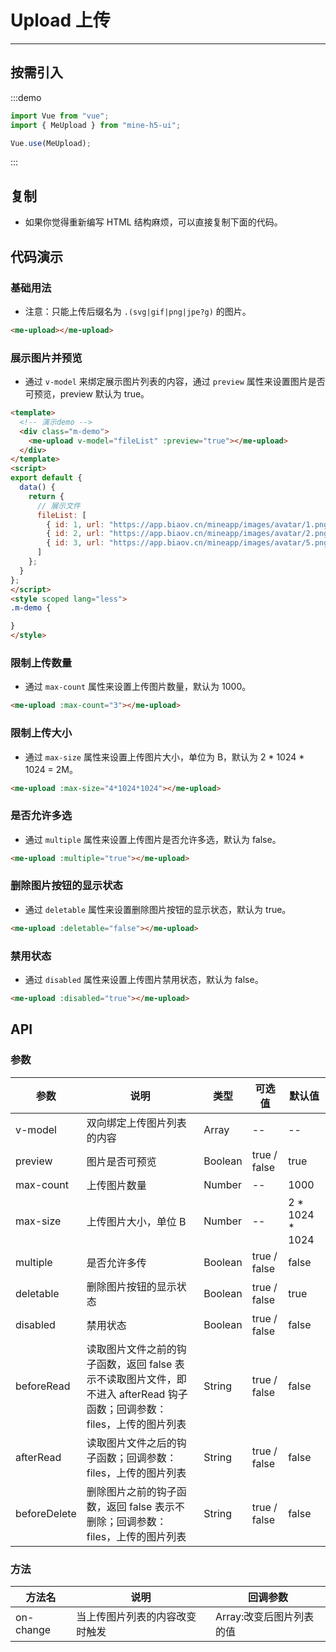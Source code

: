 # Upload 上传

---

## 按需引入

:::demo

```JavaScript
import Vue from "vue";
import { MeUpload } from "mine-h5-ui";

Vue.use(MeUpload);
```

:::

## 复制

- 如果你觉得重新编写 HTML 结构麻烦，可以直接复制下面的代码。

## 代码演示

### 基础用法

- 注意：只能上传后缀名为 `.(svg|gif|png|jpe?g)` 的图片。

```HTML
<me-upload></me-upload>
```

### 展示图片并预览

- 通过 `v-model` 来绑定展示图片列表的内容，通过 `preview` 属性来设置图片是否可预览，preview 默认为 true。

```HTML
<template>
  <!-- 演示demo -->
  <div class="m-demo">
    <me-upload v-model="fileList" :preview="true"></me-upload>
  </div>
</template>
<script>
export default {
  data() {
    return {
      // 展示文件
      fileList: [
        { id: 1, url: "https://app.biaov.cn/mineapp/images/avatar/1.png" },
        { id: 2, url: "https://app.biaov.cn/mineapp/images/avatar/2.png" },
        { id: 3, url: "https://app.biaov.cn/mineapp/images/avatar/5.png" }
      ]
    };
  }
};
</script>
<style scoped lang="less">
.m-demo {

}
</style>
```

### 限制上传数量

- 通过 `max-count` 属性来设置上传图片数量，默认为 1000。

```HTML
<me-upload :max-count="3"></me-upload>
```

### 限制上传大小

- 通过 `max-size` 属性来设置上传图片大小，单位为 B，默认为 2 \* 1024 \* 1024 = 2M。

```HTML
<me-upload :max-size="4*1024*1024"></me-upload>
```

### 是否允许多选

- 通过 `multiple` 属性来设置上传图片是否允许多选，默认为 false。

```HTML
<me-upload :multiple="true"></me-upload>
```

### 删除图片按钮的显示状态

- 通过 `deletable` 属性来设置删除图片按钮的显示状态，默认为 true。

```HTML
<me-upload :deletable="false"></me-upload>
```

### 禁用状态

- 通过 `disabled` 属性来设置上传图片禁用状态，默认为 false。

```HTML
<me-upload :disabled="true"></me-upload>
```

## API

### 参数

| 参数         | 说明                                                                                                                    | 类型    | 可选值       | 默认值            |
| ------------ | ----------------------------------------------------------------------------------------------------------------------- | ------- | ------------ | ----------------- |
| v-model      | 双向绑定上传图片列表的内容                                                                                              | Array   | --           | --                |
| preview      | 图片是否可预览                                                                                                          | Boolean | true / false | true              |
| max-count    | 上传图片数量                                                                                                            | Number  | --           | 1000              |
| max-size     | 上传图片大小，单位 B                                                                                                    | Number  | --           | 2 \* 1024 \* 1024 |
| multiple     | 是否允许多传                                                                                                            | Boolean | true / false | false             |
| deletable    | 删除图片按钮的显示状态                                                                                                  | Boolean | true / false | true              |
| disabled     | 禁用状态                                                                                                                | Boolean | true / false | false             |
| beforeRead   | 读取图片文件之前的钩子函数，返回 false 表示不读取图片文件，即不进入 afterRead 钩子函数；回调参数：files，上传的图片列表 | String  | true / false | false             |
| afterRead    | 读取图片文件之后的钩子函数；回调参数：files，上传的图片列表                                                             | String  | true / false | false             |
| beforeDelete | 删除图片之前的钩子函数，返回 false 表示不删除；回调参数：files，上传的图片列表                                          | String  | true / false | false             |

### 方法

| 方法名    | 说明                           | 回调参数                 |
| --------- | ------------------------------ | ------------------------ |
| on-change | 当上传图片列表的内容改变时触发 | Array:改变后图片列表的值 |
